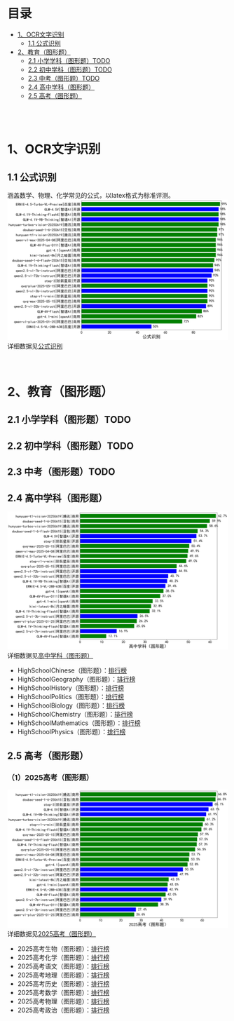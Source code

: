 # 目录
- [1、OCR文字识别](#1OCR文字识别)
  - [1.1 公式识别](#11-公式识别)
- [2、教育（图形题）](#2教育图形题)
  - [2.1 小学学科（图形题）TODO](#21-小学学科图形题TODO)
  - [2.2 初中学科（图形题）TODO](#22-初中学科图形题TODO)
  - [2.3 中考（图形题）TODO](#23-中考图形题TODO)
  - [2.4 高中学科（图形题）](#24-高中学科图形题)
  - [2.5 高考（图形题）](#25-高考图形题)
<br><br><br><br>
  
# 1、OCR文字识别
## 1.1 公式识别
涵盖数学、物理、化学常见的公式，以latex格式为标准评测。
![link](pic/公式识别.png)    
详细数据见[公式识别](leaderboard/公式识别.md)<br>
<br><br>

# 2、教育（图形题）
## 2.1 小学学科（图形题）TODO
## 2.2 初中学科（图形题）TODO
## 2.3 中考（图形题）TODO
## 2.4 高中学科（图形题）
![link](pic/高中学科（图形题）.png) 
详细数据见[高中学科（图形题）](leaderboard/高中学科（图形题）.md)<br>
- HighSchoolChinese（图形题）：[排行榜](leaderboard/HighSchoolChinese（图形题）.md)
- HighSchoolGeography（图形题）：[排行榜](leaderboard/HighSchoolGeography（图形题）.md)
- HighSchoolHistory（图形题）：[排行榜](leaderboard/HighSchoolHistory（图形题）.md)
- HighSchoolPolitics（图形题）：[排行榜](leaderboard/HighSchoolPolitics（图形题）.md)
- HighSchoolBiology（图形题）：[排行榜](leaderboard/HighSchoolBiology（图形题）.md)
- HighSchoolChemistry（图形题）：[排行榜](leaderboard/HighSchoolChemistry（图形题）.md)
- HighSchoolMathematics（图形题）：[排行榜](leaderboard/HighSchoolMathematics（图形题）.md)
- HighSchoolPhysics（图形题）：[排行榜](leaderboard/HighSchoolPhysics（图形题）.md)



## 2.5 高考（图形题）
### （1）2025高考（图形题）
![link](pic/2025高考（图形题）.png) 
详细数据见[2025高考（图形题）](leaderboard/2025高考（图形题）.md)<br>
 - 2025高考生物（图形题）：[排行榜](leaderboard/2025高考生物（图形题）.md)
 - 2025高考化学（图形题）：[排行榜](leaderboard/2025高考化学（图形题）.md)
 - 2025高考语文（图形题）：[排行榜](leaderboard/2025高考语文（图形题）.md)
 - 2025高考地理（图形题）：[排行榜](leaderboard/2025高考地理（图形题）.md)
 - 2025高考历史（图形题）：[排行榜](leaderboard/2025高考历史（图形题）.md)
 - 2025高考数学（图形题）：[排行榜](leaderboard/2025高考数学（图形题）.md)
 - 2025高考物理（图形题）：[排行榜](leaderboard/2025高考物理（图形题）.md)
 - 2025高考政治（图形题）：[排行榜](leaderboard/2025高考政治（图形题）.md)